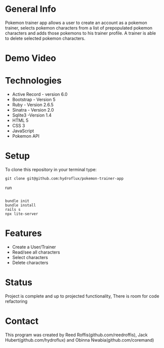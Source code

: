 # General Info

Pokemon trainer app allows a user to create an account as a pokemon trainer, selects pokemon characters from a list of prepopulated pokemon characters and adds those pokemons to his trainer profile.
A trainer is able to delete selected pokemon characters.

# Demo Video

# Technologies

- Active Record - version 6.0
- Bootstrap - Version 5
- Ruby - Version 2.6.5
- Sinatra - Version 2.0
- Sqlite3 -Version 1.4
- HTML 5
- CSS 3
- JavaScript 
- Pokemon API

# Setup

To clone this repository in your terminal type:

```
git clone git@github.com:hydroflux/pokemon-trainer-app
```

run

```

bundle init
bundle install
rails s
npx lite-server
```
# Features

- Create a User/Trainer
- Read/see all characters
- Select characters
- Delete characters

# Status
Project is complete and up to projected functionality, There is room for code refactoring

# Contact
This program was created by Reed Roffis(github.com/reedroffis), Jack Hubert(github.com/hydroflux) and Obinna Nwabia(github.com/coremand)
